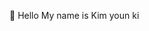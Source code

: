 
👋 Hello My name is Kim youn ki


<!--My major is Automotive engineering:car:, and I have been studying computer science💻 since November/01/2020-->

<!--I am studying c and Kotlin language and JAVA. I am interested in Rust, ROS...-->

<!--🤔I am especially interested in IoT vision. +(autonomous driving os)-->
